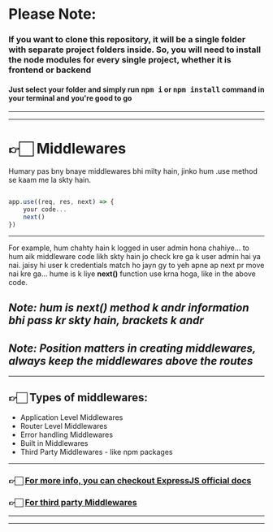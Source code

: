 <h1>Please Note:</h1>
<h3>If you want to clone this repository, it will be a single folder with separate project folders inside. So, you will need to install the node modules for every single project, whether it is frontend or backend</h3>
<h4>Just select your folder and simply run <kbd>npm i</kbd> or <kbd>npm install</kbd> command in your terminal and you're good to go </h4>

---
---

# 👉🏻 Middlewares

 Humary pas bny bnaye middlewares bhi milty hain, jinko hum .use method se kaam me la skty hain.

```JavaScript

app.use((req, res, next) => {
    your code...
    next()
})

```
---
For example, hum chahty hain k logged in user admin hona chahiye... to hum aik middleware code likh skty hain jo check kre ga k user admin hai ya nai. jaisy hi user k credentials match ho jayn gy to yeh apne ap next pr move nai kre ga... hume is k liye **next()** function use krna hoga, like in the above code.

__*Note: hum is next() method k andr information bhi pass kr skty hain, brackets k andr*__
---
__*Note: Position matters in creating middlewares, always keep the middlewares above the routes*__
---
---
## 👉🏻 Types of middlewares:

- Application Level Middlewares
- Router Level Middlewares
- Error handling Middlewares
- Built in Middlewares
- Third Party Middlewares - like npm packages
---
### 👉🏻 [For more info, you can checkout ExpressJS official docs](https://expressjs.com/en/guide/using-middleware.html#using-middleware)

### 👉🏻 [For third party Middlewares](https://expressjs.com/en/resources/middleware.html)
---
---